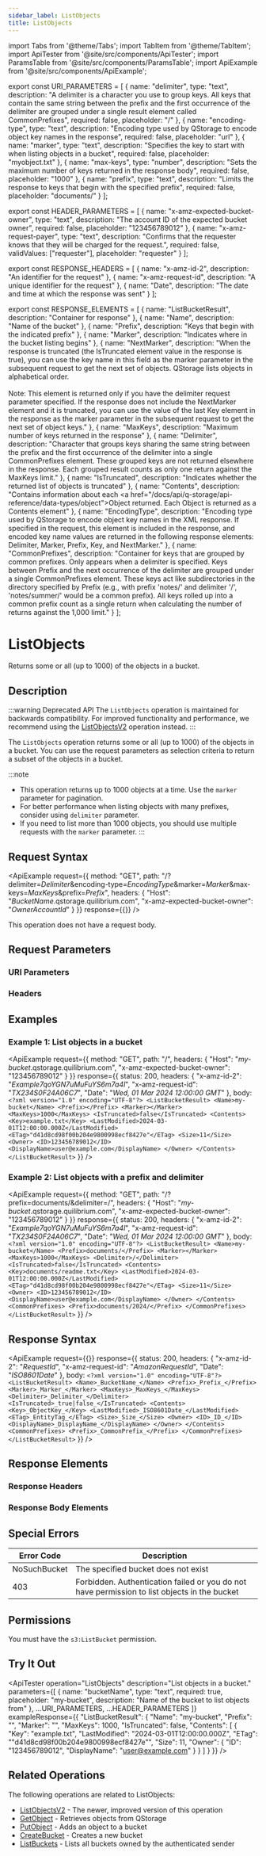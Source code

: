 ```yaml
---
sidebar_label: ListObjects
title: ListObjects
---
```


import Tabs from '@theme/Tabs';
import TabItem from '@theme/TabItem';
import ApiTester from '@site/src/components/ApiTester';
import ParamsTable from '@site/src/components/ParamsTable';
import ApiExample from '@site/src/components/ApiExample';

export const URI_PARAMETERS = [
  {
    name: "delimiter",
    type: "text",
    description: "A delimiter is a character you use to group keys. All keys that contain the same string between the prefix and the first occurrence of the delimiter are grouped under a single result element called CommonPrefixes",
    required: false,
    placeholder: "/"
  },
  {
    name: "encoding-type",
    type: "text",
    description: "Encoding type used by QStorage to encode object key names in the response",
    required: false,
    placeholder: "url"
  },
  {
    name: "marker",
    type: "text",
    description: "Specifies the key to start with when listing objects in a bucket",
    required: false,
    placeholder: "myobject.txt"
  },
  {
    name: "max-keys",
    type: "number",
    description: "Sets the maximum number of keys returned in the response body",
    required: false,
    placeholder: "1000"
  },
  {
    name: "prefix",
    type: "text",
    description: "Limits the response to keys that begin with the specified prefix",
    required: false,
    placeholder: "documents/"
  }
];

export const HEADER_PARAMETERS = [
  {
    name: "x-amz-expected-bucket-owner",
    type: "text",
    description: "The account ID of the expected bucket owner",
    required: false,
    placeholder: "123456789012"
  },
  {
    name: "x-amz-request-payer",
    type: "text",
    description: "Confirms that the requester knows that they will be charged for the request.",
    required: false,
    validValues: ["requester"],
    placeholder: "requester"
  }
];

export const RESPONSE_HEADERS = [
  {
    name: "x-amz-id-2",
    description: "An identifier for the request"
  },
  {
    name: "x-amz-request-id",
    description: "A unique identifier for the request"
  },
  {
    name: "Date",
    description: "The date and time at which the response was sent"
  }
];

export const RESPONSE_ELEMENTS = [
  {
    name: "ListBucketResult",
    description: "Container for response"
  },
  {
    name: "Name",
    description: "Name of the bucket"
  },
  {
    name: "Prefix",
    description: "Keys that begin with the indicated prefix"
  },
  {
    name: "Marker",
    description: "Indicates where in the bucket listing begins"
  },
  {
    name: "NextMarker",
    description: "When the response is truncated (the IsTruncated element value in the response is true), you can use the key name in this field as the marker parameter in the subsequent request to get the next set of objects. QStorage lists objects in alphabetical order.<br/><br/>Note: This element is returned only if you have the delimiter request parameter specified. If the response does not include the NextMarker element and it is truncated, you can use the value of the last Key element in the response as the marker parameter in the subsequent request to get the next set of object keys."
  },
  {
    name: "MaxKeys",
    description: "Maximum number of keys returned in the response"
  },
  {
    name: "Delimiter",
    description: "Character that groups keys sharing the same string between the prefix and the first occurrence of the delimiter into a single CommonPrefixes element. These grouped keys are not returned elsewhere in the response. Each grouped result counts as only one return against the MaxKeys limit."
  },
  {
    name: "IsTruncated",
    description: "Indicates whether the returned list of objects is truncated"
  },
  {
    name: "Contents",
    description: "Contains information about each <a href=\"/docs/api/q-storage/api-reference/data-types/object\">Object</a> returned. Each Object is returned as a Contents element"
  },
  {
    name: "EncodingType",
    description: "Encoding type used by QStorage to encode object key names in the XML response. If specified in the request, this element is included in the response, and encoded key name values are returned in the following response elements: Delimiter, Marker, Prefix, Key, and NextMarker."
  },
  {
    name: "CommonPrefixes",
    description: "Container for keys that are grouped by common prefixes. Only appears when a delimiter is specified. Keys between Prefix and the next occurrence of the delimiter are grouped under a single CommonPrefixes element. These keys act like subdirectories in the directory specified by Prefix (e.g., with prefix 'notes/' and delimiter '/', 'notes/summer/' would be a common prefix). All keys rolled up into a common prefix count as a single return when calculating the number of returns against the 1,000 limit."
  }
];

# ListObjects

Returns some or all (up to 1000) of the objects in a bucket.

## Description
:::warning Deprecated API
The `ListObjects` operation is maintained for backwards compatibility. For improved functionality and performance, we recommend using the [ListObjectsV2](./list-objects-v2) operation instead.
:::


The `ListObjects` operation returns some or all (up to 1000) of the objects in a bucket. You can use the request parameters as selection criteria to return a subset of the objects in a bucket.

:::note
- This operation returns up to 1000 objects at a time. Use the `marker` parameter for pagination.
- For better performance when listing objects with many prefixes, consider using `delimiter` parameter.
- If you need to list more than 1000 objects, you should use multiple requests with the `marker` parameter.
:::

## Request Syntax

<ApiExample
  request={{
    method: "GET",
    path: "/?delimiter=_Delimiter_&encoding-type=_EncodingType_&marker=_Marker_&max-keys=_MaxKeys_&prefix=_Prefix_",
    headers: {
      "Host": "_BucketName_.qstorage.quilibrium.com",
      "x-amz-expected-bucket-owner": "_OwnerAccountId_"
    }
  }}
  response={{}}
/>

This operation does not have a request body.

## Request Parameters

### URI Parameters

<ParamsTable parameters={URI_PARAMETERS} />

### Headers

<ParamsTable parameters={HEADER_PARAMETERS} />

## Examples

### Example 1: List objects in a bucket

<ApiExample
  request={{
    method: "GET",
    path: "/",
    headers: {
      "Host": "_my-bucket_.qstorage.quilibrium.com",
      "x-amz-expected-bucket-owner": "123456789012"
    }
  }}
  response={{
    status: 200,
    headers: {
      "x-amz-id-2": "_Example7qoYGN7uMuFuYS6m7a4l_",
      "x-amz-request-id": "_TX234S0F24A06C7_",
      "Date": "_Wed, 01 Mar 2024 12:00:00 GMT_"
    },
    body: `<?xml version="1.0" encoding="UTF-8"?>
<ListBucketResult>
   <Name>my-bucket</Name>
   <Prefix></Prefix>
   <Marker></Marker>
   <MaxKeys>1000</MaxKeys>
   <IsTruncated>false</IsTruncated>
   <Contents>
      <Key>example.txt</Key>
      <LastModified>2024-03-01T12:00:00.000Z</LastModified>
      <ETag>"d41d8cd98f00b204e9800998ecf8427e"</ETag>
      <Size>11</Size>
      <Owner>
         <ID>123456789012</ID>
         <DisplayName>user@example.com</DisplayName>
      </Owner>
   </Contents>
</ListBucketResult>`
  }}
/>

### Example 2: List objects with a prefix and delimiter

<ApiExample
  request={{
    method: "GET",
    path: "/?prefix=documents/&delimiter=/",
    headers: {
      "Host": "_my-bucket_.qstorage.quilibrium.com",
      "x-amz-expected-bucket-owner": "123456789012"
    }
  }}
  response={{
    status: 200,
    headers: {
      "x-amz-id-2": "_Example7qoYGN7uMuFuYS6m7a4l_",
      "x-amz-request-id": "_TX234S0F24A06C7_",
      "Date": "_Wed, 01 Mar 2024 12:00:00 GMT_"
    },
    body: `<?xml version="1.0" encoding="UTF-8"?>
<ListBucketResult>
   <Name>my-bucket</Name>
   <Prefix>documents/</Prefix>
   <Marker></Marker>
   <MaxKeys>1000</MaxKeys>
   <Delimiter>/</Delimiter>
   <IsTruncated>false</IsTruncated>
   <Contents>
      <Key>documents/readme.txt</Key>
      <LastModified>2024-03-01T12:00:00.000Z</LastModified>
      <ETag>"d41d8cd98f00b204e9800998ecf8427e"</ETag>
      <Size>11</Size>
      <Owner>
         <ID>123456789012</ID>
         <DisplayName>user@example.com</DisplayName>
      </Owner>
   </Contents>
   <CommonPrefixes>
      <Prefix>documents/2024/</Prefix>
   </CommonPrefixes>
</ListBucketResult>`
  }}
/>

## Response Syntax

<ApiExample
  request={{}}
  response={{
    status: 200,
    headers: {
      "x-amz-id-2": "_RequestId_",
      "x-amz-request-id": "_AmazonRequestId_",
      "Date": "_ISO8601Date_"
    },
    body: `<?xml version="1.0" encoding="UTF-8"?>
<ListBucketResult>
   <Name>_BucketName_</Name>
   <Prefix>_Prefix_</Prefix>
   <Marker>_Marker_</Marker>
   <MaxKeys>_MaxKeys_</MaxKeys>
   <Delimiter>_Delimiter_</Delimiter>
   <IsTruncated>_true|false_</IsTruncated>
   <Contents>
      <Key>_ObjectKey_</Key>
      <LastModified>_ISO8601Date_</LastModified>
      <ETag>_EntityTag_</ETag>
      <Size>_Size_</Size>
      <Owner>
         <ID>_ID_</ID>
         <DisplayName>_DisplayName_</DisplayName>
      </Owner>
   </Contents>
   <CommonPrefixes>
      <Prefix>_CommonPrefix_</Prefix>
   </CommonPrefixes>
</ListBucketResult>`
  }}
/>

## Response Elements

### Response Headers

<ParamsTable responseElements={RESPONSE_HEADERS} type="response" />

### Response Body Elements

<ParamsTable responseElements={RESPONSE_ELEMENTS} type="response" />

## Special Errors

| Error Code | Description |
|------------|-------------|
| NoSuchBucket | The specified bucket does not exist |
| 403 | Forbidden. Authentication failed or you do not have permission to list objects in the bucket |

## Permissions

You must have the `s3:ListBucket` permission.

## Try It Out

<ApiTester
  operation="ListObjects"
  description="List objects in a bucket."
  parameters={[
    {
      name: "bucketName",
      type: "text",
      required: true,
      placeholder: "my-bucket",
      description: "Name of the bucket to list objects from"
    },
    ...URI_PARAMETERS,
    ...HEADER_PARAMETERS
  ]}
  exampleResponse={{
    "ListBucketResult": {
      "Name": "my-bucket",
      "Prefix": "",
      "Marker": "",
      "MaxKeys": 1000,
      "IsTruncated": false,
      "Contents": [
        {
          "Key": "example.txt",
          "LastModified": "2024-03-01T12:00:00.000Z",
          "ETag": "\"d41d8cd98f00b204e9800998ecf8427e\"",
          "Size": 11,
          "Owner": {
            "ID": "123456789012",
            "DisplayName": "user@example.com"
          }
        }
      ]
    }
  }}
/> 

## Related Operations

The following operations are related to ListObjects:

- [ListObjectsV2](./list-objects-v2) - The newer, improved version of this operation
- [GetObject](./get-object) - Retrieves objects from QStorage
- [PutObject](./put-object) - Adds an object to a bucket
- [CreateBucket](../bucket-operations/create-bucket) - Creates a new bucket
- [ListBuckets](../bucket-operations/list-buckets) - Lists all buckets owned by the authenticated sender 